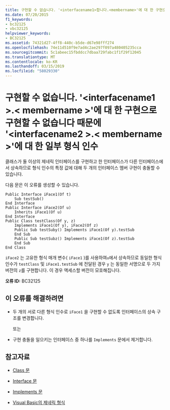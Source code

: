 ```yaml
---
title: 구현할 수 없습니다. '<interfacename1>합니다.<membername>'에 대 한 구현으로 구현할 수 없습니다' 있으므로<interfacename2>.<membername>' 일부 형식 인수에 대 한
ms.date: 07/20/2015
f1_keywords:
- bc32125
- vbc32125
helpviewer_keywords:
- BC32125
ms.assetid: 74321d27-4ff8-440c-b5de-d67e98fff274
ms.openlocfilehash: 74e11d510f9e7ad4c2ae297f097a480405235cca
ms.sourcegitcommit: 5c1abeec15fbddcc7dbaa729fabc1f1f29f12045
ms.translationtype: MT
ms.contentlocale: ko-KR
ms.lasthandoff: 03/15/2019
ms.locfileid: "58029330"
---
```

# <a name="cannot-implement-interfacename1membername-because-its-implementation-could-conflict-with-the-implementation-for-interfacename2membername-for-some-type-arguments"></a>구현할 수 없습니다. '\<interfacename1 >.\< membername >'에 대 한 구현으로 구현할 수 없습니다 때문에 '\<interfacename2 >.\< membername >'에 대 한 일부 형식 인수
클래스가 둘 이상의 제네릭 인터페이스를 구현하고 한 인터페이스가 다른 인터페이스에서 상속하므로 형식 인수의 특정 값에 대해 두 개의 인터페이스 멤버 구현이 충돌할 수 있습니다.  
  
 다음 문은 이 오류를 생성할 수 있습니다.  
  
```  
Public Interface iFace1(Of t)  
    Sub testSub()  
End Interface  
Public Interface iFace2(Of u)  
    Inherits iFace1(Of u)  
End Interface  
Public Class testClass(Of y, z)  
    Implements iFace1(Of y), iFace2(Of z)  
    Public Sub testSuby() Implements iFace1(Of y).testSub  
    End Sub  
    Public Sub testSubz() Implements iFace1(Of z).testSub  
    End Sub  
End Class  
```  
  
 `iFace2` 는 고유한 형식 매개 변수( `iFace1` )를 사용하여`u`에서 상속하므로 동일한 형식 인수가 `testClass` 및 `iFace1.testSub` 에 전달된 경우 `y` 는 동일한 서명으로 두 가지 버전의 `z`를 구현합니다. 이 경우 액세스할 버전이 모호해집니다.  
  
 **오류 ID:** BC32125  
  
## <a name="to-correct-this-error"></a>이 오류를 해결하려면  
  
-   두 개의 서로 다른 형식 인수로 `iFace1` 을 구현할 수 없도록 인터페이스의 상속 구조를 변경합니다.  
  
     또는  
  
-   구현 충돌을 일으키는 인터페이스 중 하나를 `Implements` 문에서 제거합니다.  
  
## <a name="see-also"></a>참고자료

- [Class 문](../../visual-basic/language-reference/statements/class-statement.md)
- [Interface 문](../../visual-basic/language-reference/statements/interface-statement.md)
- [Implements 문](../../visual-basic/language-reference/statements/implements-statement.md)

- [Visual Basic의 제네릭 형식](../../visual-basic/programming-guide/language-features/data-types/generic-types.md)

